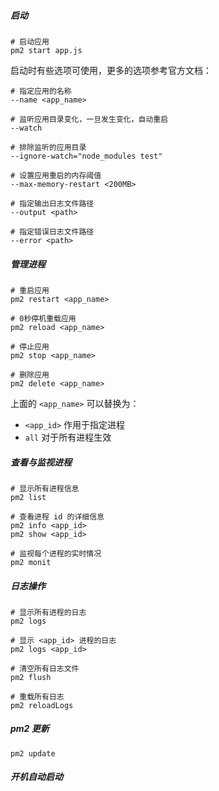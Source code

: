 ##### 启动

```shell
# 启动应用
pm2 start app.js
```

启动时有些选项可使用，更多的选项参考官方文档：

```shell
# 指定应用的名称
--name <app_name>

# 监听应用目录变化，一旦发生变化，自动重启
--watch

# 排除监听的应用目录
--ignore-watch="node_modules test"

# 设置应用重启的内存阈值
--max-memory-restart <200MB>

# 指定输出日志文件路径
--output <path>

# 指定错误日志文件路径
--error <path>
```


##### 管理进程

```shell
# 重启应用
pm2 restart <app_name>

# 0秒停机重载应用
pm2 reload <app_name>

# 停止应用
pm2 stop <app_name>

# 删除应用
pm2 delete <app_name>
```

上面的 `<app_name>` 可以替换为：

- `<app_id>` 作用于指定进程
- `all` 对于所有进程生效


##### 查看与监视进程

```shell
# 显示所有进程信息
pm2 list

# 查看进程 id 的详细信息
pm2 info <app_id>
pm2 show <app_id>

# 监视每个进程的实时情况
pm2 monit
```


##### 日志操作

```shell
# 显示所有进程的日志
pm2 logs

# 显示 <app_id> 进程的日志
pm2 logs <app_id>

# 清空所有日志文件
pm2 flush

# 重载所有日志
pm2 reloadLogs
```


##### pm2 更新

```shell
pm2 update
```


##### 开机自动启动


